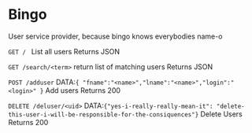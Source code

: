 # Bingo

User service provider, because bingo knows everybodies name-o

`GET / `
List all users
Returns JSON

`GET /search/<term>`
return list of matching users
Returns JSON

`POST /adduser`  DATA:`{ "fname":"<name>","lname":"<name>","login":"<login>" }`
Add users
Returns 200

`DELETE /deluser/<uid>` DATA:`{"yes-i-really-really-mean-it": "delete-this-user-i-will-be-responsible-for-the-consiquences"}`
Delete Users
Returns 200
